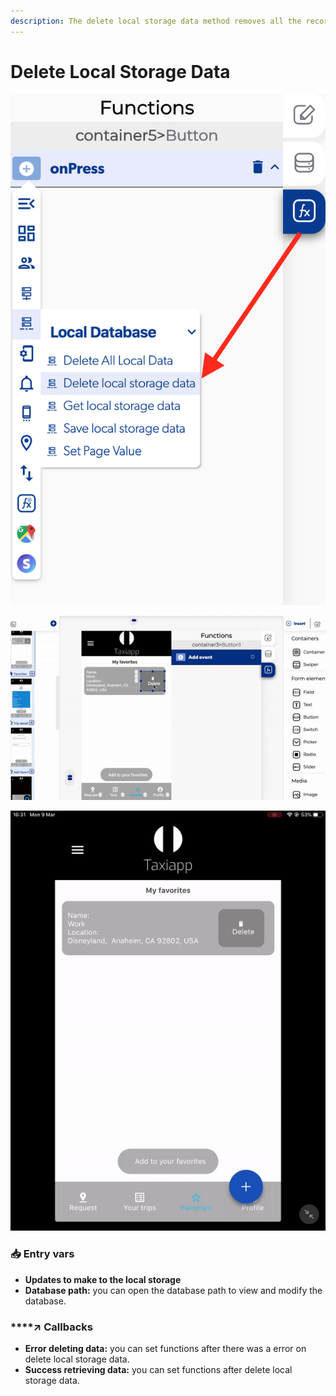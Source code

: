 ```yaml
---
description: The delete local storage data method removes all the records on the database.
---
```


# Delete Local Storage Data

![](../../../.gitbook/assets/captura-de-pantalla-2020-02-10-a-la-s-11.53.33.png)

![](../../../.gitbook/assets/ezgif.com-video-to-gif%20%285%29.gif)

![](../../../.gitbook/assets/ezgif.com-video-to-gif-1%20%282%29.gif)



### 📥 Entry vars <a id="entry-vars"></a>

* **Updates to make to the local storage**
* **Database path:** you can open the database path to view and modify the database.

### \*\*\*\*↗ **Callbacks**

* **Error deleting data:** you can set functions after there was a error on delete local storage data.
* **Success retrieving data:** you can set functions after delete local storage data.


